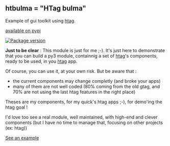 ## htbulma = "HTag bulma"

Example of gui toolkit using [htag](https://github.com/manatlan/htag).

[available on pypi](https://pypi.org/project/htbulma/)

<a href="https://pypi.org/project/htbulma/">
    <img src="https://badge.fury.io/py/htbulma.svg" alt="Package version">
</a>

**Just to be clear** : This module is just for me ;-). It's just here to demonstrate that you can build a py3 module, containnig a set of [htag](https://github.com/manatlan/htag)'s components, ready to be used, in you [htag](https://github.com/manatlan/htag) app.

Of course, you can use it, at your own risk. But be aware that :

 * the current components may change completly (and broke your apps)
 * many of them are not well coded (80% coming from the old gtag, and 70% are not using the last htag features in the right place)
 
Theses are my components, for my quick's htag apps ;-), for demo'ing the htag goal !

I'd love too see a real module, well maintained, with high-end and clever components (but I have no time to manage that, focusing on other projects (ex: htag))

[See an example](test.py)
